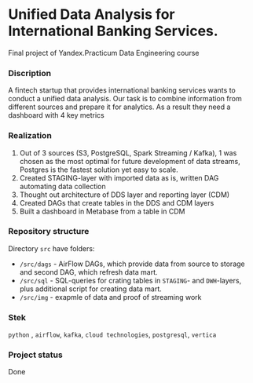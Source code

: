 # Unified Data Analysis for International Banking Services. 
Final project of Yandex.Practicum Data Engineering course

### Discription

A fintech startup that provides international banking services wants to conduct a unified data analysis. Our task is to combine information from different sources and prepare it for analytics. As a result they need a dashboard with 4 key metrics

### Realization

1. Out of 3 sources (S3, PostgreSQL, Spark Streaming / Kafka), 1 was chosen as the most optimal for future development of data streams,
Postgres is the fastest solution yet easy to scale.
2. Created STAGING-layer with imported data as is, written DAG automating data collection
3. Thought out architecture of DDS layer and reporting layer (CDM)
4. Created DAGs that create tables in the DDS and CDM layers
5. Built a dashboard in Metabase from a table in CDM

### Repository structure

Directory `src` have folders:
- `/src/dags` - AirFlow DAGs, which provide data from source to storage and second DAG, which refresh data mart.
- `/src/sql` - SQL-queries for crating tables in `STAGING`- and `DWH`-layers, plus additional script for creating data mart.
- `/src/img` - exapmle of data and proof of streaming work

### Stek

`python` , `airflow`, `kafka`, `cloud technologies`, `postgresql`, `vertica`

### Project status

Done
